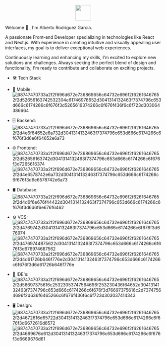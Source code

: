 <p align="center">
  <img src="https://github.com/albertorg/albertorg/assets/57998849/d87f215c-1138-46d3-8153-7fb6234a9436" width="50" height="50"/>
</p>


Welcome 👋 , I'm Alberto Rodríguez García.

A passionate Front-end Developer specializing in technologies like React and Next.js. With experience in creating intuitive and visually appealing user interfaces, my goal is to deliver exceptional web experiences. 

Continuously learning and enhancing my skills, I'm excited to explore new solutions and challenges. Always seeking the perfect blend of design and functionality, I'm ready to contribute and collaborate on exciting projects.

- 🛠  Tech Stack
- 📱  Mobile:  ![68747470733a2f2f696d672e736869656c64732e696f2f62616467652f2d52656163742532304e61746976652d3041314132463f7374796c653d666c6174266c6f676f3d5265616374266c6f676f436f6c6f723d303064386664](https://github.com/albertorg/albertorg/assets/57998849/81dbe4b8-76df-4b37-9d31-2306556244ae)

- 🗄  Backend:  ![68747470733a2f2f696d672e736869656c64732e696f2f62616467652f2d4e6f64652e6a732d3041314132463f7374796c653d666c6174266c6f676f3d6e6f64652e6a73](https://github.com/albertorg/albertorg/assets/57998849/fcf1c0a6-7256-42a9-8a95-9ce44379db6e)

- 🌐  Frontend:  ![68747470733a2f2f696d672e736869656c64732e696f2f62616467652f2d52656163742d3041314132463f7374796c653d666c6174266c6f676f3d7265616374](https://github.com/albertorg/albertorg/assets/57998849/f4bc89d9-2a08-4749-be04-2000604661f9)
![68747470733a2f2f696d672e736869656c64732e696f2f62616467652f2d4e6578742e6a732d3041314132463f7374796c653d666c6174266c6f676f3d6e6578742e6a73](https://github.com/albertorg/albertorg/assets/57998849/ec8e0be7-8763-44f1-b794-e21b701b43ed)

- 🛢  Database:   ![68747470733a2f2f696d672e736869656c64732e696f2f62616467652f2d4d6f6e676f44422d3041314132463f7374796c653d666c6174266c6f676f3d6d6f6e676f6462](https://github.com/albertorg/albertorg/assets/57998849/9c645a14-d9ff-4c4d-a213-a934f20e651c)

- ⚙️  VCS:   ![68747470733a2f2f696d672e736869656c64732e696f2f62616467652f2d4769742d3041314132463f7374796c653d666c6174266c6f676f3d676974](https://github.com/albertorg/albertorg/assets/57998849/36d39d01-dd8a-41a3-8e30-2df321cf7160)
![68747470733a2f2f696d672e736869656c64732e696f2f62616467652f2d4769744875622d3041314132463f7374796c653d666c6174266c6f676f3d676974687562](https://github.com/albertorg/albertorg/assets/57998849/04c13974-4437-4f3a-8098-f895fd3e2671)
![68747470733a2f2f696d672e736869656c64732e696f2f62616467652f2d4d61726b646f776e2d3041314132463f7374796c653d666c6174266c6f676f3d6d61726b646f776e](https://github.com/albertorg/albertorg/assets/57998849/47aeaae5-066e-4f28-9620-d2692bb15e6a)

- 🔧  IDE's:  ![68747470733a2f2f696d672e736869656c64732e696f2f62616467652f2d56697375616c25323053747564696f253230436f64652d3041314132463f7374796c653d666c6174266c6f676f3d76697375616c2d73747564696f2d636f6465266c6f676f436f6c6f723d303037414343](https://github.com/albertorg/albertorg/assets/57998849/3ca8f36a-28b4-4378-9261-60161ff68ba1)

- 🖥  Design:   ![68747470733a2f2f696d672e736869656c64732e696f2f62616467652f2d4672616d65722d3041314132463f7374796c653d666c6174266c6f676f3d6672616d6572](https://github.com/albertorg/albertorg/assets/57998849/5b9bff4f-df88-4d31-ade9-af1592707c75)
![68747470733a2f2f696d672e736869656c64732e696f2f62616467652f2d4669676d612d3041314132463f7374796c653d666c6174266c6f676f3d6669676d61](https://github.com/albertorg/albertorg/assets/57998849/d48f26c4-b0f4-432b-9d32-541705987a17)




<!--
**albertorg/albertorg** is a ✨ _special_ ✨ repository because its `README.md` (this file) appears on your GitHub profile.

Here are some ideas to get you started:

- 🔭 I’m currently working on ...
- 🌱 I’m currently learning ...
- 👯 I’m looking to collaborate on ...
- 🤔 I’m looking for help with ...
- 💬 Ask me about ...
- 📫 How to reach me: ...
- 😄 Pronouns: ...
- ⚡ Fun fact: ...
-->
